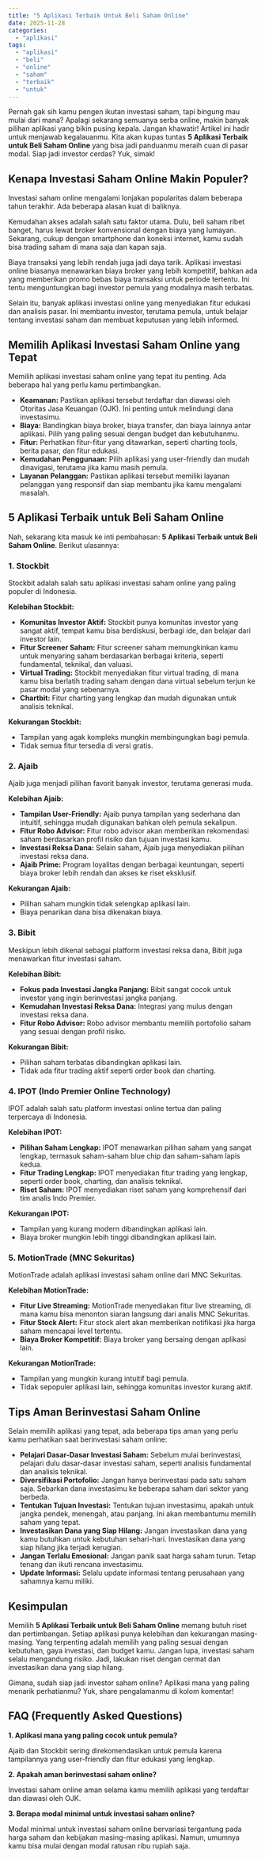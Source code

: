 ```yaml
---
title: "5 Aplikasi Terbaik Untuk Beli Saham Online"
date: 2025-11-28
categories: 
  - "aplikasi"
tags: 
  - "aplikasi"
  - "beli"
  - "online"
  - "saham"
  - "terbaik"
  - "untuk"
---
```


Pernah gak sih kamu pengen ikutan investasi saham, tapi bingung mau mulai dari mana? Apalagi sekarang semuanya serba online, makin banyak pilihan aplikasi yang bikin pusing kepala. Jangan khawatir! Artikel ini hadir untuk menjawab kegalauanmu. Kita akan kupas tuntas **5 Aplikasi Terbaik untuk Beli Saham Online** yang bisa jadi panduanmu meraih cuan di pasar modal. Siap jadi investor cerdas? Yuk, simak!

## Kenapa Investasi Saham Online Makin Populer?

Investasi saham online mengalami lonjakan popularitas dalam beberapa tahun terakhir. Ada beberapa alasan kuat di baliknya.

Kemudahan akses adalah salah satu faktor utama. Dulu, beli saham ribet banget, harus lewat broker konvensional dengan biaya yang lumayan. Sekarang, cukup dengan smartphone dan koneksi internet, kamu sudah bisa trading saham di mana saja dan kapan saja.

Biaya transaksi yang lebih rendah juga jadi daya tarik. Aplikasi investasi online biasanya menawarkan biaya broker yang lebih kompetitif, bahkan ada yang memberikan promo bebas biaya transaksi untuk periode tertentu. Ini tentu menguntungkan bagi investor pemula yang modalnya masih terbatas.

Selain itu, banyak aplikasi investasi online yang menyediakan fitur edukasi dan analisis pasar. Ini membantu investor, terutama pemula, untuk belajar tentang investasi saham dan membuat keputusan yang lebih informed.

## Memilih Aplikasi Investasi Saham Online yang Tepat

Memilih aplikasi investasi saham online yang tepat itu penting. Ada beberapa hal yang perlu kamu pertimbangkan.

- **Keamanan:** Pastikan aplikasi tersebut terdaftar dan diawasi oleh Otoritas Jasa Keuangan (OJK). Ini penting untuk melindungi dana investasimu.
- **Biaya:** Bandingkan biaya broker, biaya transfer, dan biaya lainnya antar aplikasi. Pilih yang paling sesuai dengan budget dan kebutuhanmu.
- **Fitur:** Perhatikan fitur-fitur yang ditawarkan, seperti charting tools, berita pasar, dan fitur edukasi.
- **Kemudahan Penggunaan:** Pilih aplikasi yang user-friendly dan mudah dinavigasi, terutama jika kamu masih pemula.
- **Layanan Pelanggan:** Pastikan aplikasi tersebut memiliki layanan pelanggan yang responsif dan siap membantu jika kamu mengalami masalah.

## 5 Aplikasi Terbaik untuk Beli Saham Online

Nah, sekarang kita masuk ke inti pembahasan: **5 Aplikasi Terbaik untuk Beli Saham Online**. Berikut ulasannya:

### 1\. Stockbit

Stockbit adalah salah satu aplikasi investasi saham online yang paling populer di Indonesia.

**Kelebihan Stockbit:**

- **Komunitas Investor Aktif:** Stockbit punya komunitas investor yang sangat aktif, tempat kamu bisa berdiskusi, berbagi ide, dan belajar dari investor lain.
- **Fitur Screener Saham:** Fitur screener saham memungkinkan kamu untuk menyaring saham berdasarkan berbagai kriteria, seperti fundamental, teknikal, dan valuasi.
- **Virtual Trading:** Stockbit menyediakan fitur virtual trading, di mana kamu bisa berlatih trading saham dengan dana virtual sebelum terjun ke pasar modal yang sebenarnya.
- **Chartbit:** Fitur charting yang lengkap dan mudah digunakan untuk analisis teknikal.

**Kekurangan Stockbit:**

- Tampilan yang agak kompleks mungkin membingungkan bagi pemula.
- Tidak semua fitur tersedia di versi gratis.

### 2\. Ajaib

Ajaib juga menjadi pilihan favorit banyak investor, terutama generasi muda.

**Kelebihan Ajaib:**

- **Tampilan User-Friendly:** Ajaib punya tampilan yang sederhana dan intuitif, sehingga mudah digunakan bahkan oleh pemula sekalipun.
- **Fitur Robo Advisor:** Fitur robo advisor akan memberikan rekomendasi saham berdasarkan profil risiko dan tujuan investasi kamu.
- **Investasi Reksa Dana:** Selain saham, Ajaib juga menyediakan pilihan investasi reksa dana.
- **Ajaib Prime:** Program loyalitas dengan berbagai keuntungan, seperti biaya broker lebih rendah dan akses ke riset eksklusif.

**Kekurangan Ajaib:**

- Pilihan saham mungkin tidak selengkap aplikasi lain.
- Biaya penarikan dana bisa dikenakan biaya.

### 3\. Bibit

Meskipun lebih dikenal sebagai platform investasi reksa dana, Bibit juga menawarkan fitur investasi saham.

**Kelebihan Bibit:**

- **Fokus pada Investasi Jangka Panjang:** Bibit sangat cocok untuk investor yang ingin berinvestasi jangka panjang.
- **Kemudahan Investasi Reksa Dana:** Integrasi yang mulus dengan investasi reksa dana.
- **Fitur Robo Advisor:** Robo advisor membantu memilih portofolio saham yang sesuai dengan profil risiko.

**Kekurangan Bibit:**

- Pilihan saham terbatas dibandingkan aplikasi lain.
- Tidak ada fitur trading aktif seperti order book dan charting.

### 4\. IPOT (Indo Premier Online Technology)

IPOT adalah salah satu platform investasi online tertua dan paling terpercaya di Indonesia.

**Kelebihan IPOT:**

- **Pilihan Saham Lengkap:** IPOT menawarkan pilihan saham yang sangat lengkap, termasuk saham-saham blue chip dan saham-saham lapis kedua.
- **Fitur Trading Lengkap:** IPOT menyediakan fitur trading yang lengkap, seperti order book, charting, dan analisis teknikal.
- **Riset Saham:** IPOT menyediakan riset saham yang komprehensif dari tim analis Indo Premier.

**Kekurangan IPOT:**

- Tampilan yang kurang modern dibandingkan aplikasi lain.
- Biaya broker mungkin lebih tinggi dibandingkan aplikasi lain.

### 5\. MotionTrade (MNC Sekuritas)

MotionTrade adalah aplikasi investasi saham online dari MNC Sekuritas.

**Kelebihan MotionTrade:**

- **Fitur Live Streaming:** MotionTrade menyediakan fitur live streaming, di mana kamu bisa menonton siaran langsung dari analis MNC Sekuritas.
- **Fitur Stock Alert:** Fitur stock alert akan memberikan notifikasi jika harga saham mencapai level tertentu.
- **Biaya Broker Kompetitif:** Biaya broker yang bersaing dengan aplikasi lain.

**Kekurangan MotionTrade:**

- Tampilan yang mungkin kurang intuitif bagi pemula.
- Tidak sepopuler aplikasi lain, sehingga komunitas investor kurang aktif.

## Tips Aman Berinvestasi Saham Online

Selain memilih aplikasi yang tepat, ada beberapa tips aman yang perlu kamu perhatikan saat berinvestasi saham online:

- **Pelajari Dasar-Dasar Investasi Saham:** Sebelum mulai berinvestasi, pelajari dulu dasar-dasar investasi saham, seperti analisis fundamental dan analisis teknikal.
- **Diversifikasi Portofolio:** Jangan hanya berinvestasi pada satu saham saja. Sebarkan dana investasimu ke beberapa saham dari sektor yang berbeda.
- **Tentukan Tujuan Investasi:** Tentukan tujuan investasimu, apakah untuk jangka pendek, menengah, atau panjang. Ini akan membantumu memilih saham yang tepat.
- **Investasikan Dana yang Siap Hilang:** Jangan investasikan dana yang kamu butuhkan untuk kebutuhan sehari-hari. Investasikan dana yang siap hilang jika terjadi kerugian.
- **Jangan Terlalu Emosional:** Jangan panik saat harga saham turun. Tetap tenang dan ikuti rencana investasimu.
- **Update Informasi:** Selalu update informasi tentang perusahaan yang sahamnya kamu miliki.

## Kesimpulan

Memilih **5 Aplikasi Terbaik untuk Beli Saham Online** memang butuh riset dan pertimbangan. Setiap aplikasi punya kelebihan dan kekurangan masing-masing. Yang terpenting adalah memilih yang paling sesuai dengan kebutuhan, gaya investasi, dan budget kamu. Jangan lupa, investasi saham selalu mengandung risiko. Jadi, lakukan riset dengan cermat dan investasikan dana yang siap hilang.

Gimana, sudah siap jadi investor saham online? Aplikasi mana yang paling menarik perhatianmu? Yuk, share pengalamanmu di kolom komentar!

## FAQ (Frequently Asked Questions)

**1\. Aplikasi mana yang paling cocok untuk pemula?**

Ajaib dan Stockbit sering direkomendasikan untuk pemula karena tampilannya yang user-friendly dan fitur edukasi yang lengkap.

**2\. Apakah aman berinvestasi saham online?**

Investasi saham online aman selama kamu memilih aplikasi yang terdaftar dan diawasi oleh OJK.

**3\. Berapa modal minimal untuk investasi saham online?**

Modal minimal untuk investasi saham online bervariasi tergantung pada harga saham dan kebijakan masing-masing aplikasi. Namun, umumnya kamu bisa mulai dengan modal ratusan ribu rupiah saja.
